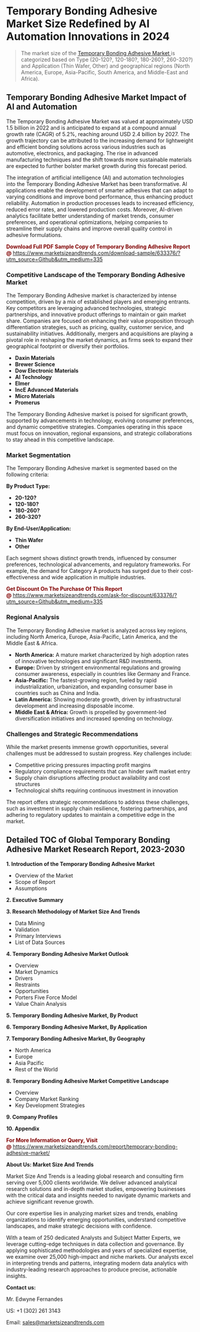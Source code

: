 <h1>Temporary Bonding Adhesive Market Size Redefined by AI Automation Innovations in 2024</h1><blockquote><p>The market size of the <a href="https://www.marketsizeandtrends.com/download-sample/633376/?utm_source=Github&amp;utm_medium=335" target="_blank">Temporary Bonding Adhesive Market </a>is categorized based on Type (20-120?, 120-180?, 180-260?, 260-320?) and Application (Thin Wafer, Other) and geographical regions (North America, Europe, Asia-Pacific, South America, and Middle-East and Africa).</p></blockquote><p><h2>Temporary Bonding Adhesive Market Impact of AI and Automation</h2><p>The Temporary Bonding Adhesive Market was valued at approximately USD 1.5 billion in 2022 and is anticipated to expand at a compound annual growth rate (CAGR) of 5.2%, reaching around USD 2.4 billion by 2027. The growth trajectory can be attributed to the increasing demand for lightweight and efficient bonding solutions across various industries such as automotive, electronics, and packaging. The rise in advanced manufacturing techniques and the shift towards more sustainable materials are expected to further bolster market growth during this forecast period.</p><p>The integration of artificial intelligence (AI) and automation technologies into the Temporary Bonding Adhesive Market has been transformative. AI applications enable the development of smarter adhesives that can adapt to varying conditions and improve bond performance, thus enhancing product reliability. Automation in production processes leads to increased efficiency, reduced error rates, and lowered production costs. Moreover, AI-driven analytics facilitate better understanding of market trends, consumer preferences, and operational optimizations, helping companies to streamline their supply chains and improve overall quality control in adhesive formulations.</p></p><p><strong><span style="color: #800000;">Download Full PDF Sample Copy of Temporary Bonding Adhesive Report @</span>&nbsp;</strong><a href="https://www.marketsizeandtrends.com/download-sample/633376/?utm_source=Github&amp;utm_medium=335">https://www.marketsizeandtrends.com/download-sample/633376/?utm_source=Github&amp;utm_medium=335</a></p><h3>Competitive Landscape of the Temporary Bonding Adhesive Market</h3><p>The Temporary Bonding Adhesive market is characterized by intense competition, driven by a mix of established players and emerging entrants. Key competitors are leveraging advanced technologies, strategic partnerships, and innovative product offerings to maintain or gain market share. Companies are focused on enhancing their value proposition through differentiation strategies, such as pricing, quality, customer service, and sustainability initiatives. Additionally, mergers and acquisitions are playing a pivotal role in reshaping the market dynamics, as firms seek to expand their geographical footprint or diversify their portfolios.</p><p><strong><p><ul><li>Daxin Materials </li><li> Brewer Science </li><li> Dow Electronic Materials </li><li> AI Technology </li><li> Elmer </li><li> IncE Advanced Materials </li><li> Micro Materials </li><li> Promerus</p></li></ul></p></strong></p><p>The Temporary Bonding Adhesive market is poised for significant growth, supported by advancements in technology, evolving consumer preferences, and dynamic competitive strategies. Companies operating in this space must focus on innovation, regional expansions, and strategic collaborations to stay ahead in this competitive landscape.</p><h3>Market Segmentation</h3><p>The Temporary Bonding Adhesive market is segmented based on the following criteria:</p><p><strong>By Product Type:</strong></p><p><strong><p><ul><li>20-120? </li><li> 120-180? </li><li> 180-260? </li><li> 260-320?</p></li></ul></p></strong></p><p><strong>By End-User/Application:</strong></p><p><strong><p><ul><li>Thin Wafer </li><li> Other</p></li></ul></p></strong></p><p>Each segment shows distinct growth trends, influenced by consumer preferences, technological advancements, and regulatory frameworks. For example, the demand for Category A products has surged due to their cost-effectiveness and wide application in multiple industries.</p><p><strong><span style="color: #800000;">Get Discount On The Purchase Of This Report @&nbsp;</span></strong><a href="https://www.marketsizeandtrends.com/ask-for-discount/633376/?utm_source=Github&amp;utm_medium=335">https://www.marketsizeandtrends.com/ask-for-discount/633376/?utm_source=Github&amp;utm_medium=335</a></p><h3>Regional Analysis</h3><p>The Temporary Bonding Adhesive market is analyzed across key regions, including North America, Europe, Asia-Pacific, Latin America, and the Middle East &amp; Africa.</p><ul><li><strong>North America:</strong> A mature market characterized by high adoption rates of innovative technologies and significant R&amp;D investments.</li><li><strong>Europe:</strong> Driven by stringent environmental regulations and growing consumer awareness, especially in countries like Germany and France.</li><li><strong>Asia-Pacific:</strong> The fastest-growing region, fueled by rapid industrialization, urbanization, and expanding consumer base in countries such as China and India.</li><li><strong>Latin America:</strong> Showing moderate growth, driven by infrastructural development and increasing disposable income.</li><li><strong>Middle East &amp; Africa:</strong> Growth is propelled by government-led diversification initiatives and increased spending on technology.</li></ul><h3>Challenges and Strategic Recommendations</h3><p>While the market presents immense growth opportunities, several challenges must be addressed to sustain progress. Key challenges include:</p><ul><li>Competitive pricing pressures impacting profit margins</li><li>Regulatory compliance requirements that can hinder swift market entry</li><li>Supply chain disruptions affecting product availability and cost structures</li><li>Technological shifts requiring continuous investment in innovation</li></ul><p>The report offers strategic recommendations to address these challenges, such as investment in supply chain resilience, fostering partnerships, and adhering to regulatory updates to maintain a competitive edge in the market.</p><h2>Detailed TOC of Global Temporary Bonding Adhesive Market Research Report, 2023-2030</h2><p><strong>1. Introduction of the Temporary Bonding Adhesive Market</strong></p><ul><li>Overview of the Market</li><li>Scope of Report</li><li>Assumptions&nbsp;</li></ul><p><strong>2. Executive Summary</strong></p><p><strong>3. Research Methodology of <strong>Market Size And Trends</strong></strong></p><ul><li>Data Mining</li><li>Validation</li><li>Primary Interviews</li><li>List of Data Sources&nbsp;</li></ul><p><strong>4. Temporary Bonding Adhesive Market Outlook</strong></p><ul><li>Overview</li><li>Market Dynamics</li><li>Drivers</li><li>Restraints</li><li>Opportunities</li><li>Porters Five Force Model</li><li>Value Chain Analysis&nbsp;</li></ul><p><strong>5. Temporary Bonding Adhesive Market, By Product</strong></p><p><strong>6. Temporary Bonding Adhesive Market, By Application</strong></p><p><strong>7. Temporary Bonding Adhesive Market, By Geography</strong></p><ul><li>North America</li><li>Europe</li><li>Asia Pacific</li><li>Rest of the World&nbsp;</li></ul><p><strong>8. Temporary Bonding Adhesive Market Competitive Landscape</strong></p><ul><li>Overview</li><li>Company Market Ranking</li><li>Key Development Strategies&nbsp;</li></ul><p><strong>9. Company Profiles</strong></p><p><strong>10. Appendix</strong></p><p><strong><span style="color: #800000;">For More Information or Query, Visit @&nbsp;</span></strong><a href="https://www.marketsizeandtrends.com/report/temporary-bonding-adhesive-market/">https://www.marketsizeandtrends.com/report/temporary-bonding-adhesive-market/</a></p><p></p><p><strong>About Us:&nbsp;Market Size And Trends</strong></p><p>Market Size And Trends&nbsp;is a leading global research and consulting firm serving over 5,000 clients worldwide. We deliver advanced analytical research solutions and in-depth market studies, empowering businesses with the critical data and insights needed to navigate dynamic markets and achieve significant revenue growth.</p><p>Our core expertise lies in analyzing market sizes and trends, enabling organizations to identify emerging opportunities, understand competitive landscapes, and make strategic decisions with confidence.</p><p>With a team of 250 dedicated Analysts and Subject Matter Experts, we leverage cutting-edge techniques in data collection and governance. By applying sophisticated methodologies and years of specialized expertise, we examine over 25,000 high-impact and niche markets. Our analysts excel in interpreting trends and patterns, integrating modern data analytics with industry-leading research approaches to produce precise, actionable insights.</p><p><strong>Contact us:</strong></p><p>Mr. Edwyne Fernandes</p><p>US: +1 (302) 261 3143</p><p>Email: <a href="mailto:sales@marketsizeandtrends.com">sales@marketsizeandtrends.com</a>&nbsp;</p>
